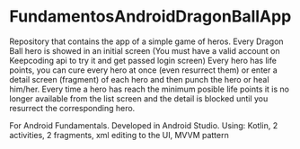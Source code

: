# FundamentosAndroidDragonBallApp

 Repository that contains the app of a simple game of heros.
 Every Dragon Ball hero is showed in an initial screen (You must have a valid account on Keepcoding api to try it and get passed login screen)
 Every hero has life points, you can cure every hero at once (even resurrect them) or enter a detail screen (fragment) of each hero and then punch the hero or heal him/her.
 Every time a hero has reach the minimum posible life points it is no longer available from the list screen and the detail is blocked until you resurrect the corresponding hero. 
 
 For Android Fundamentals. Developed in Android Studio.
 Using: Kotlin, 2 activities, 2 fragments, xml editing to the UI, MVVM pattern 
